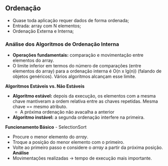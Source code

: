 ## Ordenação
- Quase toda aplicação requer dados de forma ordenada;
- Entrada: array com N elementos;
- Ordenação Externa e Interna;
### Análise dos Algoritmos de Ordenação Interna
- **Operações fundamentais:** comparação e movimentação entre elementos do array.
- O limite inferior em termos do número de comparações (entre elementos do array) para a ordenação interna é O(n x lg(n)) (falando de objetos genéricos).
	Vários algoritmos alcançam esse limite.

**Algoritmos Estáveis vs. Não Estáveis**
- **Algoritmo estável:** depois da execução, os elementos com a mesma chave mantiveram a ordem relativa entre as chaves repetidas.
	Mesma chave == mesmo atributo.
	- A próxima ordenação não avacalha a anterior
- **Algoritmo instável:** a segunda ordenação interfere na primeira.

**Funcionamento Básico** - SelectionSort
- Procure o menor elemento do _array_.
- Troque a posição do menor elemento com o primeiro.
- Volte ao primeiro passo e considere o _array_ a partir da próxima posição.
**Análise**
- Movimentações realizadas -> tempo de execução mais importante.